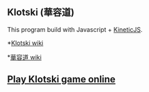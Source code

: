 ## Klotski (華容道)

This program build with Javascript + [KineticJS](http://kineticjs.com).

*[Klotski wiki](https://en.wikipedia.org/wiki/Klotski)

*[華容道 wiki](https://zh.wikipedia.org/wiki/%E8%8F%AF%E5%AE%B9%E9%81%93_(%E9%81%8A%E6%88%B2))

<a target="_blank" href="http://simonsays-tw.com/web/Klotski/game/klotski.puzzle.html">Play Klotski game online</a>
------------------------------------

